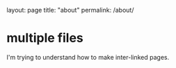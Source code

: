 layout: page
title: "about"
permalink: /about/

# multiple files

I'm trying to understand how to make inter-linked pages.
